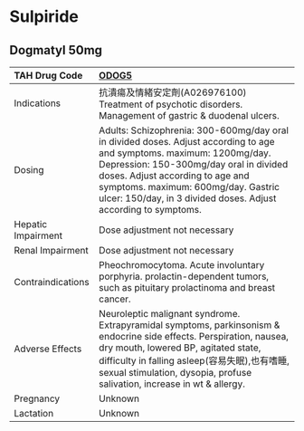 # Sulpiride

## Dogmatyl 50mg

| TAH Drug Code      | [ODOG5](https://www.tahsda.org.tw/drugs/hissearch.php?drug_code=ODOG5)                                                                                                                                                                                                                                      |
|:-------------------|:------------------------------------------------------------------------------------------------------------------------------------------------------------------------------------------------------------------------------------------------------------------------------------------------------------|
| Indications        | 抗潰瘍及情緒安定劑(A026976100) Treatment of psychotic disorders. Management of gastric & duodenal ulcers.                                                                                                                                                                                                   |
| Dosing             | Adults: Schizophrenia: 300-600mg/day oral in divided doses. Adjust according to age and symptoms. maximum: 1200mg/day. Depression: 150-300mg/day oral in divided doses. Adjust according to age and symptoms. maximum: 600mg/day. Gastric ulcer: 150/day, in 3 divided doses. Adjust according to symptoms. |
| Hepatic Impairment | Dose adjustment not necessary                                                                                                                                                                                                                                                                               |
| Renal Impairment   | Dose adjustment not necessary                                                                                                                                                                                                                                                                               |
| Contraindications  | Pheochromocytoma. Acute involuntary porphyria. prolactin-dependent tumors, such as pituitary prolactinoma and breast cancer.                                                                                                                                                                                |
| Adverse Effects    | Neuroleptic malignant syndrome. Extrapyramidal symptoms, parkinsonism & endocrine side effects. Perspiration, nausea, dry mouth, lowered BP, agitated state, difficulty in falling asleep(容易失眠),也有嗜睡, sexual stimulation, dysopia, profuse salivation, increase in wt & allergy.                    |
| Pregnancy          | Unknown                                                                                                                                                                                                                                                                                                     |
| Lactation          | Unknown                                                                                                                                                                                                                                                                                                     |

